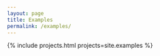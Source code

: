 ```yaml
---
layout: page
title: Examples
permalink: /examples/
---
```


{% include projects.html projects=site.examples %}
